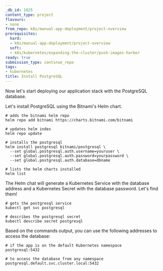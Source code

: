 ```yaml
---
_db_id: 1025
content_type: project
flavours:
- none
from_repo: k8s/manual-app-deployment/project-overview
prerequisites:
  hard:
  - k8s/manual-app-deployment/project-overview
  soft:
  - k8s/kubernetes/expanding-the-cluster/push-images-harbor
ready: true
submission_type: continue_repo
tags:
- kubernetes
title: Install PostgreSQL
---
```


Now let's start deploying our application stack with the PostgreSQL database.

Let's install PostgreSQL using the Bitnami's Helm chart.

```
# adds the bitnami helm repo
helm repo add bitnami https://charts.bitnami.com/bitnami

# updates helm index
helm repo update

# installs the postgresql
helm install postgresql bitnami/postgresql \
  --set global.postgresql.auth.username=youruser \
  --set global.postgresql.auth.password=yourpassword \
  --set global.postgresql.auth.database=dbname
  
# lists the helm charts installed
helm list
```

The Helm chat will generate a Kubernetes Service with the database address and a Kubernetes Secret with the database password. Let's find them!

```
# gets the postgresql service
kubectl get svc postgresql

# describes the postgresql secret
kubectl describe secret postgresql
```

Based on the commands output, you can use the following addresses to access the database:

```
# if the app is on the default Kubernetes namespace
postgresql:5432

# to access the database from any namespace
postgresql.default.svc.cluster.local:5432
```